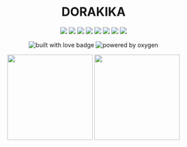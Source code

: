 <h1 align="center">DORAKIKA</h1>
<div align="center">
  <img src="https://img.shields.io/badge/-HTML5-E34F26?style=for-the-badge&logo=html5&logoColor=white" /> 
  <img src="https://img.shields.io/badge/-CSS3-1572B6?style=for-the-badge&logo=css3&logoColor=white" /> 
  <img src="https://img.shields.io/badge/-JavaScript-f1e05b?style=for-the-badge&logo=javascript&logoColor=white" />
  <img src="https://img.shields.io/badge/-VUE-42b883?style=for-the-badge&logo=vue.js&logoColor=white" />
  <img src="https://img.shields.io/badge/-NODE-42b883?style=for-the-badge&logo=node.js&logoColor=white" />
  <img src="https://img.shields.io/badge/-PYTHON-1572B6?style=for-the-badge&logo=python&logoColor=white" />
  <img src="https://img.shields.io/badge/-ASTRO-E34F26?style=for-the-badge&logo=astro&logoColor=white" />
  <img src="https://img.shields.io/badge/-MARKDOWN-1572B6?style=for-the-badge&logo=markdown&logoColor=white" />
</div>
<p align="center">
    <img src="https://forthebadge.com/images/badges/built-with-love.svg" alt="built with love badge" />
    <img src="https://forthebadge.com/images/badges/powered-by-oxygen.svg" alt="powered by oxygen" />
</p>

<div align="center">
  <img height="200" src="https://github-readme-stats.vercel.app/api/top-langs/?username=DORAKIKA&layout=compact&hide_border=true&langs_count=10&theme=dark">
  <img height="200" src="https://github-readme-streak-stats.herokuapp.com/?user=DORAKIKA&theme=dark&hide_border=true" />
</div>

